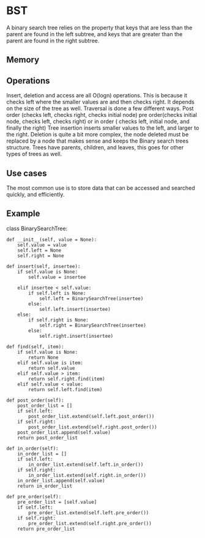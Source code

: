 <h1>BST</h1>
<p1> A binary search tree relies on the property that keys that are less than the parent are found in the left subtree, and keys that are greater than the parent are found in the right subtree. </p1>
<h2>Memory</h2>
<h2>Operations</h2>
<p1>Insert, deletion and access are all O(logn) operations. This is because it checks left where the smaller values are and then checks right. It depends on the size of the tree as well. Traversal is done a few different ways. Post order (checks left, checks right, checks initial node) pre order(checks initial node, checks left, checks right) or in order ( checks left, initial node, and finally the right) Tree insertion inserts smaller values to the left, and larger to the right. Deletion is quite a bit more complex, the node deleted must be replaced by a node that makes sense and keeps the Binary search trees structure. Trees have parents, children, and leaves, this goes for other types of trees as well. 
<h2>Use cases</h2>
  <p1>The most common use is to store data that can be accessed and searched quickly, and efficiently.
<h2>Example</h2>
    <p1>
	    
class BinarySearchTree:
	
	def __init__(self, value = None):
		self.value = value
		self.left = None
		self.right = None

	def insert(self, insertee):
   		if self.value is None: 
   			self.value = insertee 
 
   		elif insertee < self.value:
   			if self.left is None:
   				self.left = BinarySearchTree(insertee)
   			else:
   				self.left.insert(insertee)
   		else:
   			if self.right is None:
   				self.right = BinarySearchTree(insertee)
   			else: 
   				self.right.insert(insertee)
   	
	def find(self, item):  
		if self.value is None:
			return None
		elif self.value is item: 
			return self.value
		elif self.value > item: 
			return self.right.find(item)
		elif self.value < value:
			return self.left.find(item)

	def post_order(self):
		post_order_list = []
		if self.left:
			post_order_list.extend(self.left.post_order())
		if self.right:
			post_order_list.extend(self.right.post_order())
		post_order_list.append(self.value)
		return post_order_list

	def in_order(self):
		in_order_list = []
		if self.left:
			in_order_list.extend(self.left.in_order())
		if self.right:
			in_order_list.extend(self.right.in_order())
		in_order_list.append(self.value)
		return in_order_list

	def pre_order(self):
		pre_order_list = [self.value]
		if self.left:
			pre_order_list.extend(self.left.pre_order())
		if self.right:
			pre_order_list.extend(self.right.pre_order())
		return pre_order_list
</p1>
